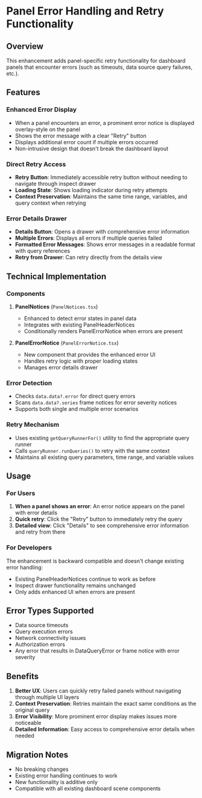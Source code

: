 # Panel Error Handling and Retry Functionality

## Overview

This enhancement adds panel-specific retry functionality for dashboard panels that encounter errors (such as timeouts, data source query failures, etc.).

## Features

### Enhanced Error Display
- When a panel encounters an error, a prominent error notice is displayed overlay-style on the panel
- Shows the error message with a clear "Retry" button
- Displays additional error count if multiple errors occurred
- Non-intrusive design that doesn't break the dashboard layout

### Direct Retry Access
- **Retry Button**: Immediately accessible retry button without needing to navigate through inspect drawer
- **Loading State**: Shows loading indicator during retry attempts
- **Context Preservation**: Maintains the same time range, variables, and query context when retrying

### Error Details Drawer
- **Details Button**: Opens a drawer with comprehensive error information
- **Multiple Errors**: Displays all errors if multiple queries failed
- **Formatted Error Messages**: Shows error messages in a readable format with query references
- **Retry from Drawer**: Can retry directly from the details view

## Technical Implementation

### Components

1. **PanelNotices** (`PanelNotices.tsx`)
   - Enhanced to detect error states in panel data
   - Integrates with existing PanelHeaderNotices
   - Conditionally renders PanelErrorNotice when errors are present

2. **PanelErrorNotice** (`PanelErrorNotice.tsx`)
   - New component that provides the enhanced error UI
   - Handles retry logic with proper loading states
   - Manages error details drawer

### Error Detection
- Checks `data.data?.error` for direct query errors
- Scans `data.data?.series` frame notices for error severity notices
- Supports both single and multiple error scenarios

### Retry Mechanism
- Uses existing `getQueryRunnerFor()` utility to find the appropriate query runner
- Calls `queryRunner.runQueries()` to retry with the same context
- Maintains all existing query parameters, time range, and variable values

## Usage

### For Users
1. **When a panel shows an error**: An error notice appears on the panel with error details
2. **Quick retry**: Click the "Retry" button to immediately retry the query
3. **Detailed view**: Click "Details" to see comprehensive error information and retry from there

### For Developers
The enhancement is backward compatible and doesn't change existing error handling:
- Existing PanelHeaderNotices continue to work as before
- Inspect drawer functionality remains unchanged
- Only adds enhanced UI when errors are present

## Error Types Supported
- Data source timeouts
- Query execution errors
- Network connectivity issues
- Authorization errors
- Any error that results in DataQueryError or frame notice with error severity

## Benefits
1. **Better UX**: Users can quickly retry failed panels without navigating through multiple UI layers
2. **Context Preservation**: Retries maintain the exact same conditions as the original query
3. **Error Visibility**: More prominent error display makes issues more noticeable
4. **Detailed Information**: Easy access to comprehensive error details when needed

## Migration Notes
- No breaking changes
- Existing error handling continues to work
- New functionality is additive only
- Compatible with all existing dashboard scene components
